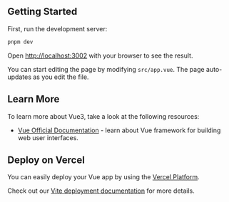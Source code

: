 ## Getting Started

First, run the development server:

```bash
pnpm dev
```

Open [http://localhost:3002](http://localhost:3002) with your browser to see the result.

You can start editing the page by modifying `src/app.vue`. The page auto-updates as you edit the file.

## Learn More

To learn more about Vue3, take a look at the following resources:

- [Vue Official Documentation](https://vuejs.org/guide/) - learn about Vue framework for building web user interfaces.

## Deploy on Vercel

You can easily deploy your Vue app by using the [Vercel Platform](https://vercel.com/new?utm_source=github.com&utm_medium=referral&utm_campaign=turborepo-readme).

Check out our [Vite deployment documentation](https://vercel.com/docs/frameworks/vite) for more details.
